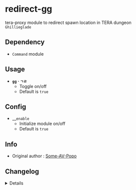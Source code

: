 # redirect-gg
tera-proxy module to redirect spawn location in TERA dungeon `Ghillieglade`

## Dependency
- `Command` module

## Usage
- __`gg` · `ㄱㄹ`__
  - Toggle on/off
  - Default is `true`

## Config
- __`enable`
  - Initialize module on/off
  - Default is `true`

## Info
- Original author : [Some-AV-Popo](https://github.com/Some-AV-Popo)

## Changelog
<details>

    1.24
    - Added auto-update support
    - Updated to latest tera-data format
    - Refactored config file
    -- Added `enable`
    1.23
    - Updated font color
    1.22
    - Initial online commit

</details>